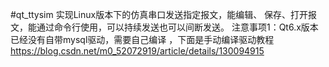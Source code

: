 #qt_ttysim
实现Linux版本下的仿真串口发送指定报文，能编辑、 保存、打开报文，能通过命令行使用，可以持续发送也可以间断发送。
注意事项1：Qt6.x版本已经没有自带mysql驱动，需要自己编译 ，下面是手动编译驱动教程 https://blog.csdn.net/m0_52072919/article/details/130094915
